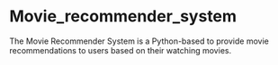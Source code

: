 # Movie_recommender_system
The Movie Recommender System is a Python-based  to provide  movie recommendations to users based on their watching movies.
